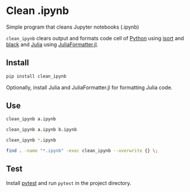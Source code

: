 # Clean .ipynb

Simple program that cleans Jupyter notebooks (.ipynb)

```clean_ipynb``` clears output and formats code cell of [Python](https://www.python.org) using [isort](https://github.com/timothycrosley/isort) and [black](https://github.com/ambv/black) and [Julia](https://julialang.org) using [JuliaFormatter.jl](https://github.com/domluna/JuliaFormatter.jl).

## Install

``` bash
pip install clean_ipynb
```

Optionally, install Julia and JuliaFormatter.jl for formatting Julia code.

## Use

``` bash
clean_ipynb a.ipynb
```

``` bash
clean_ipynb a.ipynb b.ipynb
```

``` bash
clean_ipynb *.ipynb
```

``` bash
find . -name "*.ipynb" -exec clean_ipynb --overwrite {} \;
```

## Test

Install [pytest](https://docs.pytest.org/en/latest/) and run ```pytest``` in the project directory.
